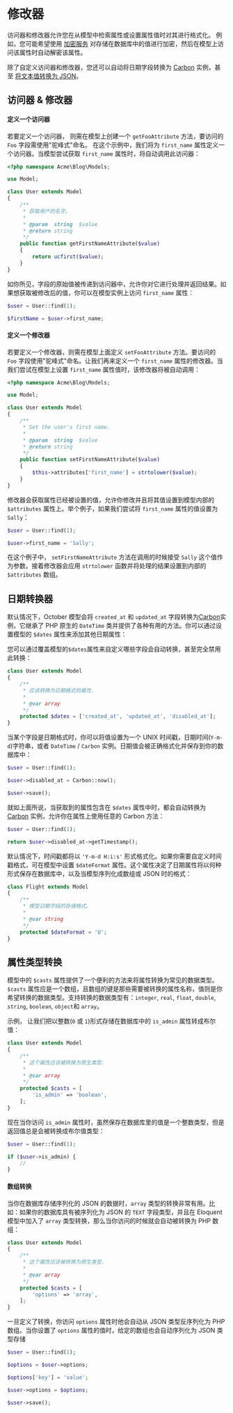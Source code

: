 # 修改器

访问器和修改器允许您在从模型中检索属性或设置属性值时对其进行格式化。 例如，您可能希望使用 [加密服务](../services/encryption.md) 对存储在数据库中的值进行加密，然后在模型上访问该属性时自动解密该属性。

除了自定义访问器和修改器，您还可以自动将日期字段转换为 [Carbon](https://github.com/briannesbitt/Carbon) 实例，甚至 [将文本值转换为 JSON](#oc-attribute-casting)。

<a id="oc-accessors-mutators"></a>
## 访问器 & 修改器

#### 定义一个访问器

若要定义一个访问器， 则需在模型上创建一个 `getFooAttribute` 方法，要访问的 `Foo` 字段需使用"驼峰式"命名。 在这个示例中，我们将为 `first_name`  属性定义一个访问器。当模型尝试获取 `first_name` 属性时，将自动调用此访问器：

```php
<?php namespace Acme\Blog\Models;

use Model;

class User extends Model
{
    /**
     * 获取用户的名字。
     *
     * @param  string  $value
     * @return string
     */
    public function getFirstNameAttribute($value)
    {
        return ucfirst($value);
    }
}
```

如你所见，字段的原始值被传递到访问器中，允许你对它进行处理并返回结果。如果想获取被修改后的值，你可以在模型实例上访问 `first_name` 属性：

```php
$user = User::find(1);

$firstName = $user->first_name;
```

#### 定义一个修改器

若要定义一个修改器，则需在模型上面定义 `setFooAttribute` 方法。要访问的 `Foo` 字段使用"驼峰式"命名。让我们再来定义一个 `first_name` 属性的修改器。当我们尝试在模型上设置 `first_name` 属性值时，该修改器将被自动调用：

```php
<?php namespace Acme\Blog\Models;

use Model;

class User extends Model
{
    /**
     * Set the user's first name.
     *
     * @param  string  $value
     * @return string
     */
    public function setFirstNameAttribute($value)
    {
        $this->attributes['first_name'] = strtolower($value);
    }
}
```

修改器会获取属性已经被设置的值，允许你修改并且将其值设置到模型内部的 `$attributes` 属性上。举个例子，如果我们尝试将 `first_name` 属性的值设置为 `Sally`：

```php
$user = User::find(1);

$user->first_name = 'Sally';
```

在这个例子中， `setFirstNameAttribute` 方法在调用的时候接受 `Sally` 这个值作为参数。接着修改器会应用 `strtolower` 函数并将处理的结果设置到内部的 `$attributes` 数组。

## 日期转换器

默认情况下，October 模型会将 `created_at` 和 `updated_at` 字段转换为[Carbon](https://github.com/briannesbitt/Carbon)实例，它继承了 PHP 原生的 `DateTime` 类并提供了各种有用的方法。你可以通过设置模型的 `$dates` 属性来添加其他日期属性：

您可以通过覆盖模型的`$dates`属性来自定义哪些字段会自动转换，甚至完全禁用此转换：

```php
class User extends Model
{
    /**
     * 应该转换为日期格式的属性.
     *
     * @var array
     */
    protected $dates = ['created_at', 'updated_at', 'disabled_at'];
}
```

当某个字段是日期格式时，你可以将值设置为一个 UNIX 时间戳，日期时间(`Y-m-d`)字符串，或者 `DateTime` / `Carbon` 实例。日期值会被正确格式化并保存到你的数据库中：

```php
$user = User::find(1);

$user->disabled_at = Carbon::now();

$user->save();
```

就如上面所说，当获取到的属性包含在 `$dates` 属性中时，都会自动转换为 [Carbon](https://github.com/briannesbitt/Carbon) 实例，允许你在属性上使用任意的 Carbon 方法：

```php
$user = User::find(1);

return $user->disabled_at->getTimestamp();
```

默认情况下，时间戳都将以 `'Y-m-d H:i:s'` 形式格式化。如果你需要自定义时间戳格式，可在模型中设置 `$dateFormat` 属性。这个属性决定了日期属性将以何种形式保存在数据库中，以及当模型序列化成数组或 JSON 时的格式：

```php
class Flight extends Model
{
    /**
     * 模型日期字段的存储格式。
     *
     * @var string
     */
    protected $dateFormat = 'U';
}
```

<a id="oc-attribute-casting"></a>
## 属性类型转换

模型中的 `$casts` 属性提供了一个便利的方法来将属性转换为常见的数据类型。`$casts` 属性应是一个数组，且数组的键是那些需要被转换的属性名称，值则是你希望转换的数据类型。支持转换的数据类型有：`integer`, `real`, `float`, `double`, `string`, `boolean`, `object`和 `array`。

示例， 让我们把以整数(`0` 或 `1`)形式存储在数据库中的 `is_admin` 属性转成布尔值：

```php
class User extends Model
{
    /**
     * 这个属性应该被转换为原生类型.
     *
     * @var array
     */
    protected $casts = [
        'is_admin' => 'boolean',
    ];
}
```

现在当你访问 `is_admin` 属性时，虽然保存在数据库里的值是一个整数类型，但是返回值总是会被转换成布尔值类型：

```php
$user = User::find(1);

if ($user->is_admin) {
    //
}
```

#### 数组转换

当你在数据库存储序列化的 JSON 的数据时，`array` 类型的转换非常有用。比如：如果你的数据库具有被序列化为 JSON 的 `TEXT` 字段类型，并且在 Eloquent 模型中加入了 `array` 类型转换，那么当你访问的时候就会自动被转换为 PHP 数组：

```php
class User extends Model
{
    /**
     * 这个属性应该被转换为原生类型.
     *
     * @var array
     */
    protected $casts = [
        'options' => 'array',
    ];
}
```

一旦定义了转换，你访问  `options` 属性时他会自动从 JSON 类型反序列化为 PHP 数组。当你设置了 `options` 属性的值时，给定的数组也会自动序列化为 JSON 类型存储

```php
$user = User::find(1);

$options = $user->options;

$options['key'] = 'value';

$user->options = $options;

$user->save();
```
